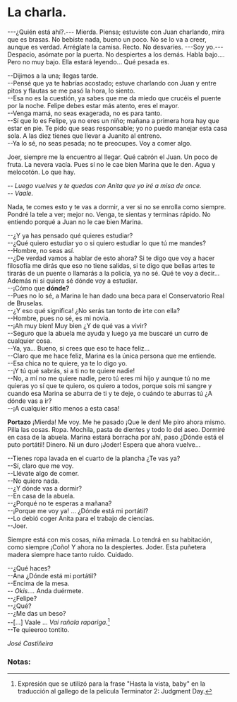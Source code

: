 # La charla.

---¿Quién está ahí?.--- Mierda. Piensa; estuviste con Juan charlando, mira que es brasas. No bebiste nada, bueno un poco. No se lo va a creer, aunque es verdad. Arréglate la camisa. Recto. No desvaríes. ---Soy yo.--- Despacio, asómate por la puerta. No despiertes a los demás. Habla bajo.... Pero no muy bajo. Ella estará leyendo... Qué pesada es.

--Dijimos a la una; llegas tarde.  
--Pensé que ya te habrías acostado; estuve charlando con Juan y entre pitos y flautas se me pasó la hora, lo siento.  
--Esa no es la cuestión, ya sabes que me da miedo que crucéis el puente por la noche. Felipe debes estar más atento, eres el mayor.  
--Venga mamá, no seas exagerada, no es para tanto.   
--Sí que lo es Felipe, ya no eres un niño; mañana a primera hora hay que estar en pie. Te pido que seas responsable; yo no puedo manejar esta casa sola. A las diez tienes que llevar a Juanito al entreno.  
--Ya lo sé, no seas pesada; no te preocupes. Voy a comer algo.  

Joer, siempre me la encuentro al llegar. Qué cabrón el Juan. Un poco de fruta. La nevera vacía. Pues sí no le cae bien Marina que le den. Agua y melocotón. Lo que hay. 

-- *Luego vuelves y te quedas con Anita que yo iré a misa de once.*  
-- *Vaale.*  

Nada, te comes esto y te vas a dormir, a ver si no se enrolla como siempre. Pondré la tele a ver; mejor no. Venga, te sientas y terminas rápido. No entiendo porqué a Juan no le cae bien Marina.

--¿Y ya has pensado qué quieres estudiar?  
--¿Qué quiero estudiar yo o si quiero estudiar lo que tú me mandes?  
--Hombre, no seas así.  
--¿De verdad vamos a hablar de esto ahora? Si te digo que voy a hacer filosofía me dirás que eso no tiene salidas, si te digo que bellas artes te tirarás de un puente o llamarás a la policía, ya no sé. Qué te voy a decir... Además ni si quiera sé dónde voy a estudiar.  
--¡Cómo que **dónde?**  
--Pues no lo sé, a Marina le han dado una beca para el Conservatorio Real de Bruselas.  
--¿Y eso qué significa! ¿No serás tan tonto de irte con ella?  
--Hombre, pues no sé, es mi novia.  
--¡Ah muy bien! Muy bien ¿Y de qué vas a vivir?  
--Seguro que la abuela me ayuda y luego ya me buscaré un curro de cualquier cosa.  
--Ya, ya... Bueno, si crees que eso te hace feliz...  
--Claro que me hace feliz, Marina es la única persona que me entiende.  
--Esa chica no te quiere, ya te lo digo yo.  
--¡Y tú qué sabrás, si a ti no te quiere nadie!  
--No, a mí no me quiere nadie, pero tú eres mi hijo y aunque tú no me quieras yo sí que te quiero, os quiero a todos, porque sois mi sangre y cuando esa Marina se aburra de ti y te deje, o cuándo te aburras tú ¿A dónde vas a ir?  
--¡A cualquier sitio menos a esta casa!

**Portazo** ¡Mierda! Me voy. Me he pasado ¡Que le den! Me piro ahora mismo. Pilla las cosas. Ropa. Mochila, pasta de dientes y todo lo del aseo. Dormiré en casa de la abuela. Marina estará borracha por ahí, paso ¿Dónde está el puto portátil! Dinero. Ni un duro ¡Joder! Espera que ahora vuelve...

--Tienes ropa lavada en el cuarto de la plancha ¿Te vas ya?  
--Sí, claro que me voy.  
--Llévate algo de comer.  
--No quiero nada.  
--¿Y dónde vas a dormir?  
--En casa de la abuela.  
--¿Porqué no te esperas a mañana?  
--¡Porque me voy ya! ... ¿Dónde está mi portátil?  
--Lo debió coger Anita para el trabajo de ciencias.  
--Joer.  

Siempre está con mis cosas, niña mimada. Lo tendrá en su habitación, como siempre ¡Coño! Y ahora no la despiertes. Joder. Esta puñetera madera siempre hace tanto ruido. Cuidado. 

--¿Qué haces?  
--Ana ¿Dónde está mi portátil?  
--Encima de la mesa.  
-- *Okis....* Anda duérmete.  
--¿Felipe?  
--¿Qué?  
--¿Me das un beso?  
--[...] Vaale ... *Vai rañala rapariga.*[^1]  
--Te quieeroo tontito.  

*José Castiñeira*

### Notas:

[^1]:  Expresión que se utilizó para la frase "Hasta la vista, baby" en la traducción al gallego de la película Terminator 2: Judgment Day.
